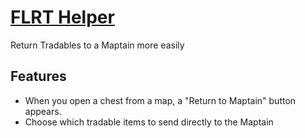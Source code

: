 # [FLRT Helper](https://www.mousehuntgame.com/preferences.php?tab=mousehunt-improved-settings#mousehunt-improved-settings-feature-flrt-helper)

Return Tradables to a Maptain more easily

## Features

- When you open a chest from a map, a "Return to Maptain" button appears.
- Choose which tradable items to send directly to the Maptain
